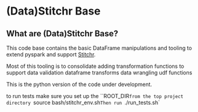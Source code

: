 # (Data)Stitchr Base

## What are (Data)Stitchr Base? ###

This code base contains the basic DataFrame manipulations and tooling to extend pyspark and support [Stitchr](https://github.com/nhachem/).

Most of this tooling is to consolidate adding transformation functions to support
data validation
dataframe transforms
data wrangling
udf functions

 This is the python version of the code under development.

to run tests make sure you set up the ``ROOT_DIR`
from the top project directory 
`source bash/stitchr_env.sh`
Then run 
`./run_tests.sh`

 